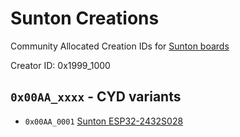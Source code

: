 # Sunton Creations 

Community Allocated Creation IDs for [Sunton boards](https://www.aliexpress.com/store/1100192306)

Creator ID: 0x1999_1000

## `0x00AA_xxxx` - CYD variants

*  `0x00AA_0001` [Sunton ESP32-2432S028](https://www.aliexpress.com/item/1005006556177475.html)

